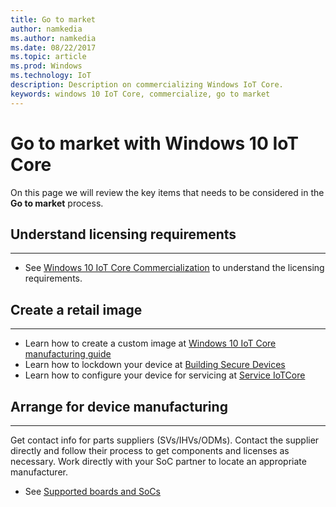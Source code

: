 ```yaml
---
title: Go to market
author: namkedia
ms.author: namkedia
ms.date: 08/22/2017
ms.topic: article
ms.prod: Windows
ms.technology: IoT
description: Description on commercializing Windows IoT Core.
keywords: windows 10 IoT Core, commercialize, go to market
---
```


# Go to market with Windows 10 IoT Core 
On this page we will review the key items that needs to be considered in the **Go to market** process. 

## Understand licensing requirements
___

* See [Windows 10 IoT Core Commercialization](https://www.windowsforiotdevices.com/) to understand the licensing requirements.

## Create a retail image
___

* Learn how to create a custom image at [Windows 10 IoT Core manufacturing guide](https://msdn.microsoft.com/windows/hardware/commercialize/manufacture/iot/iot-core-manufacturing-guide)
* Learn how to lockdown your device at [Building Secure Devices](../secure-your-device/BuildingSecureDevices.md)
* Learn how to configure your device for servicing at [Service IoTCore](https://msdn.microsoft.com/windows/hardware/commercialize/service/iot/index)


## Arrange for device manufacturing  
___

Get contact info for parts suppliers (SVs/IHVs/ODMs). Contact the supplier directly and follow their process to get components and licenses as necessary. Work directly with your SoC partner to locate an appropriate manufacturer.

* See [Supported boards and SoCs](../learn-about-hardware/SupportedBoards.md)
